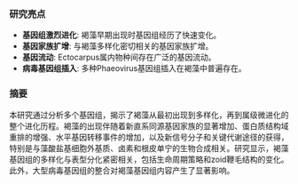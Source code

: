 ### 研究亮点
- **基因组激烈进化**: 褐藻早期出现时基因组经历了快速变化。
- **基因家族扩增**: 与褐藻多样化密切相关的基因家族扩增。
- **基因流动**: Ectocarpus属内物种间存在广泛的基因流动。
- **病毒基因组插入**: 多种Phaeovirus基因组插入在褐藻中普遍存在。

### 摘要
本研究通过分析多个基因组，揭示了褐藻从最初出现到多样化，再到属级微进化的整个进化历程。褐藻的出现伴随着新直系同源基因家族的显著增加、蛋白质结构域重排的增强、水平基因转移事件的增加，以及新信号分子和关键代谢途径的获得，特别是与藻酸盐基细胞外基质、卤素和根皮单宁的生物合成相关。研究显示，褐藻基因组的多样化与表型分化紧密相关，包括生命周期策略和zoid鞭毛结构的变化。此外，大型病毒基因组的整合对褐藻基因组内容产生了显著影响。
```
